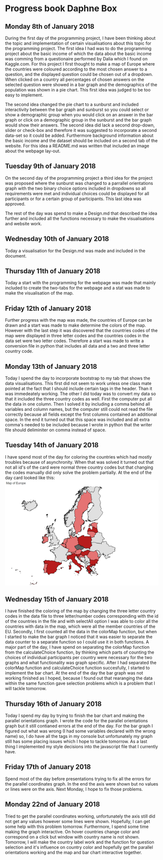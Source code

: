 # Progress book Daphne Box

## Monday 8th of January 2018
During the first day of the programming project, I have been thinking about the topic and implementation of certain visualisations about this topic for the programming project.
The first idea I had was to do the programming project about the basic income of which the data about the basic income was comming from a questionaire performed by Dalia which I found on Kaggle.com. For this project I first thought to make a map of Europe where the countries were coloured according to the most chosen answer to a question, and the displayed question could be chosen out of a dropdown. When clicked on a country all percentages of chosen answers on the selected question were showed in a bar graph and the demographics of the population was shown in a pie chart. This first idea was judged to be too easy to implement.

The second idea changed the pie chart to a sunburst and included interactivity between the bar graph and sunburst so you could select or show a demographic group when you would click on an answer in the bar graph or click on a demographic group in the sunburst and the bar graph would show their answers. The second idea did lack a second drop-down, slider or check-box and therefore it was suggested to incorporate a second data-set so it could be added. Furthermore background information about the basic income and the dataset should be included on a second tab of the website. For this idea a README.md was written that included an image about the webpage lay-out. 

## Tuesday 9th of January 2018
On the second day of the programming project a third idea for the project was proposed where the sunburst was changed to a parrallel orientations graph with the two binary choice options included in dropdowns so all requirements were met and individual choices could be displayed for all participants or for a certain group of participants. This last idea was approved.

The rest of the day was spend to make a Design.md that described the idea further and included all the functions necessary to make the visualisations and website work.

## Wednesday 10th of January 2018
Today a visualisation for the Design.md was made and included in the document.

## Thursday 11th of January 2018
Today a start with the programming for the webpage was made that mainly included to create the two-tabs for the webpage and a stat was made to make the visualisation of the map.

## Friday 12th of January 2018
Further progress with the map was made, the countries of Europe can be drawn and a start was made to make determine the colors of the map. However with the last step it was discovered that the countries codes of the map were displayed in three letter codes and the countries codes in the data set were two letter codes. Therefore a start was made to write a conversion file in python that includes all data and a two and three letter country code.

## Monday 13th of January 2018
Today I spend the day to incorporate bootstrap to my tab that shows the data visualisations. This first did not seem to work unless one class mate pointed at the fact that I should include certain tags in the header. Than it was immedeately working.
The other I did today was to convert my data so that it included the three country codes as well. First the computer put all the data in one column. Then I solved it by including a comma behind all variables and column names, but the computer still could not read the file correctly because all fields except the first columns contained an additional space. In the end it turned out that this space was included and all extra comma's needed to be included because I wrote in python that the writer file should deliminiter on comma instead of space.

## Tuesday 14th of January 2018
I have spend most of the day for coloring the countries which had mostly troubles because of asynchronity. When that was solved it turned out that not all id's of the card were normal three country codes but that changing the codes manually did only solve the problem partially. At the end of the day card looked like this: 
![](doc/card20180116.png)

## Wednesday 15th of January 2018
I have finished the coloring of the map by changing the three letter country codes in the data file to three letter/number codes corresponding with the id of the countries in the file and with selectAll option I was able to color all the countries with data in the map, which were all the member countries of the EU. Secondly, I first counted all the data in the colorMap function, but when I started to make the bar graph I noticed that it was easier to separate the data counter to a separate function so I could use it in both functions. A major part of the day, I have spend on separating the colorMap function from the calculateChoice function, by thinking which parts of counting the choices of individual participants per country were necessary for the two graphs and what functionality was graph specific. After I had separated the colorMap function and calculateChoice function succesfully, I started to implement the bar chart. At the end of the day the bar graph was not working finished as I hoped, because I found out that rearanging the data within the same function gave selection problems which is a problem that I will tackle tomorrow. 

## Thursday 16th of January 2018
Today I spend my day by trying to finish the bar chart and making the parallel orientations graph. I wrote the code for the parallel orientations graph but it still contianed errors at the end of the day. For the bar graph I figured out what was wrong (I had some variables declared with the wrong name) so, I do have all the tags in my console but unfortunately my graph still has some placing issues which I hope to tackle tomorrow. As a last thing I implemented my style decisions into the javascript file that I currently have.

## Friday 17th of January 2018
Spend most of the day before presentations trying to fix all the errors for the parallel coordinates graph. In the end the axis were shown but no values or lines were on the axis. Next Monday, I hope to fix those problems.

## Monday 22nd of January 2018
Tried to get the parallel coordinates working, unfortunately the axis still did not get any values however some lines were shown. Hopefully, I can get some help with this problem tomorrow.
Furthermore, I spend some time making the graph interactive. On hover countries change color and correspond on a click but window with country name is not shown. Tomorrow, I will make the country label work and the function for question selection and it's influence on country color and hopefully get the parallel orientations working and the map and bar chart interactive together.